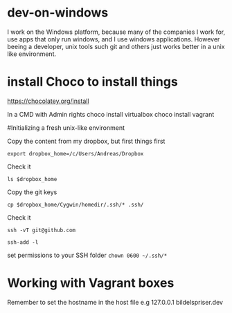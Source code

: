 # dev-on-windows
I work on the Windows platform, because many of the companies I work for, use apps that only run windows, and I use windows applications. However beeing a developer, unix tools such git and others just works better in a unix like environment. 


# install Choco to install things
https://chocolatey.org/install 

In a CMD with Admin rights
   choco install virtualbox
   choco install vagrant

#Initializing a fresh unix-like environment

Copy the content from my dropbox, but first things first

`export dropbox_home=/c/Users/Andreas/Dropbox`

Check it

`ls $dropbox_home`

Copy the git keys

`cp $dropbox_home/Cygwin/homedir/.ssh/* .ssh/`

Check it 

`ssh -vT git@github.com`  

`ssh-add -l`

set permissions to your SSH folder
`chown 0600 ~/.ssh/*`

# Working with Vagrant boxes

Remember to set the hostname in the host file
e.g 127.0.0.1 bildelspriser.dev
